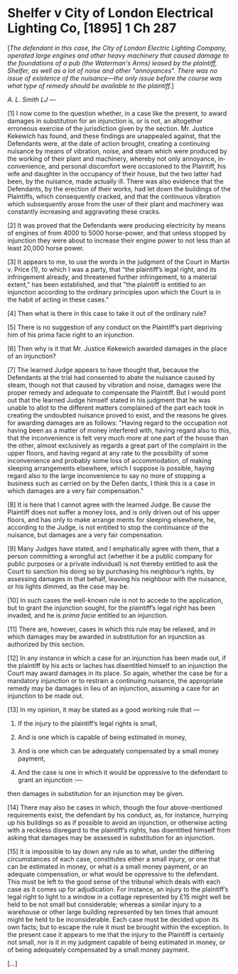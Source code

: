 # Shelfer v City of London Electrical Lighting Co, [1895] 1 Ch 287 #

[*The defendant in this case, the City of London Electric Lighting Company, operated large engines and other heavy machinery that caused damage to the foundations of a pub (the Waterman's Arms) leased by the plaintiff, Shelfer, as well as a lot of noise and other "annoyances". There was no issue of existence of the nuisance—the only issue before the course was what type of remedy should be available to the plaintiff.*]

*A. L. Smith LJ* — 

[1] I now come to the question whether, in a case like the present, to award damages in substitution for an injunction is, or is not, an altogether erroneous exercise of the jurisdiction given by the section. Mr. Justice Kekewich has found, and these findings are unappealed against, that the Defendants were, at the date of action brought, creating a continuing nuisance by means of vibration, noise, and steam which were produced by the working of their plant and machinery, whereby not only annoyance, in­ convenience, and personal discomfort were occasioned to the Plaintiff, his wife and daughter in the occupancy of their house, but the two latter had been, by the nuisance, made actually ill. There was also evidence that the Defendants, by the erection of their works, had let down the buildings of the Plaintiffs, which consequently cracked, and that the continuous vibration which subsequently arose from the user of their plant and machinery was constantly increasing and aggravating these cracks.

[2] It was proved that the Defendants were producing elec­tricity by means of engines of from 4000 to 5000 horse-power, and that unless stopped by injunction they were about to increase their engine power to not less than at least 20,000 horse­ power.

[3] It appears to me, to use the words in the judgment of the Court in Martin v. Price (1), to which I was a party, that "the plain­tiff’s legal right, and its infringement already, and threatened further infringement, to a material extent," has been established, and that "the plaintiff is entitled to an injunction according to the ordinary principles upon which the Court is in the habit of acting in these cases."

[4] Then what is there in this case to take it out of the ordinary rule?

[5] There is no suggestion of any conduct on the Plaintiff’s part depriving him of his prima facie right to an injunction.

[6] Then why is it that Mr. Justice Kekewich awarded damages in the place of an injunction? 

[7] The learned Judge appears to have thought that, because the Defendants at the trial had consented to abate the nuisance caused by steam, though not that caused by vibration and noise, damages were the proper remedy and adequate to compensate the Plaintiff. But I would point out that the learned Judge himself stated in his judgment that he was unable to allot to the different matters complained of the part each took in creating the undoubted nuisance proved to exist, and the reasons he gives for awarding damages are as follows: "Having regard to the occupation not having been as a matter of money interfered with, having regard also to this, that the inconvenience is felt very much more at one part of the house than the other, almost exclusively as regards a great part of the complaint in the upper floors, and having regard at any rate to the possibility of some inconvenience and probably some loss of accommodation, of making sleeping arrangements elsewhere, which I suppose is possible, haying regard also to the large inconvenience to say no more of stopping a business such as carried on by the Defen­ dants, I think this is a case in which damages are a very fair compensation."

[8] It is here that I cannot agree with the learned Judge. Be­ cause the Plaintiff does not suffer a money loss, and is only driven out of his upper floors, and has only to make arrange­ ments for sleeping elsewhere, he, according to the Judge, is not entitled to stop the continuance of the nuisance, but damages are a very fair compensation.

[9] Many Judges have stated, and I emphatically agree with them, that a person committing a wrongful act (whether it be a public company for public purposes or a private individual) is not thereby entitled to ask the Court to sanction his doing so by purchasing his neighbour’s rights, by assessing damages in that behalf, leaving his neighbour with the nuisance, or his lights dimmed, as the case may be.

[10] In such cases the well-known rule is not to accede to the application, but to grant the injunction sought, for the plaintiff’s legal right has been invaded, and he is *prima facie* entitled to an injunction.

[11] There are, however, cases in which this rule may be relaxed, and in which damages may be awarded in substitution for an injunction as authorized by this section.

[12] In any instance in which a case for an injunction has been made out, if the plaintiff by his acts or laches has disentitled himself to an injunction the Court may award damages in its place. So again, whether the case be for a mandatory injunction or to restrain a continuing nuisance, the appropriate remedy may be damages in lieu of an injunction, assuming a case for an injunction to be made out.

[13] In my opinion, it may be stated as a good working rule that —

1. If the injury to the plaintiff’s legal rights is small,

2. And is one which is capable of being estimated in money, 

3. And is one which can be adequately compensated by a
small money payment,

4. And the case is one in which it would be oppressive to the defendant to grant an injunction :—

then damages in substitution for an injunction may be given.

[14] There may also be cases in which, though the four above-mentioned requirements exist, the defendant by his conduct, as, for instance, hurrying up his buildings so as if possible to avoid an injunction, or otherwise acting with a reckless disregard to the plaintiff’s rights, has disentitled himself from asking that damages may be assessed in substitution for an injunction.

[15] It is impossible to lay down any rule as to what, under the differing circumstances of each case, constitutes either a small injury, or one that can be estimated in money, or what is a small money payment, or an adequate compensation, or what would be oppressive to the defendant. This must be left to the good sense of the tribunal which deals with each case as it comes up for adjudication. For instance, an injury to the plaintiff’s legal right to light to a window in a cottage represented by £15 might well be held to be not small but considerable; whereas a similar injury to a warehouse or other large building represented by ten times that amount might be held to be inconsiderable. Each case must be decided upon its own facts; but to escape the rule it must be brought within the exception. In the present case it appears to me that the injury to the Plaintiff is certainly not small, nor is it in my judgment capable of being estimated in money, or of being adequately compensated by a small money payment.

[…]